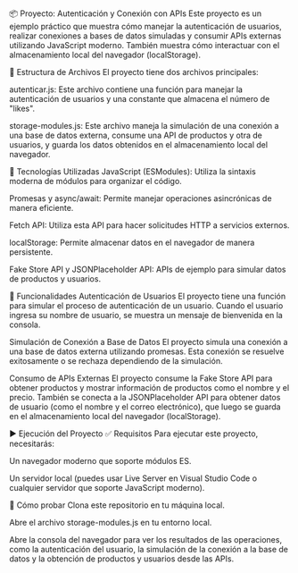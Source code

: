 📦 Proyecto: Autenticación y Conexión con APIs
Este proyecto es un ejemplo práctico que muestra cómo manejar la autenticación de usuarios, realizar conexiones a bases de datos simuladas y consumir APIs externas utilizando JavaScript moderno. También muestra cómo interactuar con el almacenamiento local del navegador (localStorage).

🧩 Estructura de Archivos
El proyecto tiene dos archivos principales:

autenticar.js: Este archivo contiene una función para manejar la autenticación de usuarios y una constante que almacena el número de "likes".

storage-modules.js: Este archivo maneja la simulación de una conexión a una base de datos externa, consume una API de productos y otra de usuarios, y guarda los datos obtenidos en el almacenamiento local del navegador.

🔧 Tecnologías Utilizadas
JavaScript (ESModules): Utiliza la sintaxis moderna de módulos para organizar el código.

Promesas y async/await: Permite manejar operaciones asincrónicas de manera eficiente.

Fetch API: Utiliza esta API para hacer solicitudes HTTP a servicios externos.

localStorage: Permite almacenar datos en el navegador de manera persistente.

Fake Store API y JSONPlaceholder API: APIs de ejemplo para simular datos de productos y usuarios.

🚀 Funcionalidades
Autenticación de Usuarios
El proyecto tiene una función para simular el proceso de autenticación de un usuario. Cuando el usuario ingresa su nombre de usuario, se muestra un mensaje de bienvenida en la consola.

Simulación de Conexión a Base de Datos
El proyecto simula una conexión a una base de datos externa utilizando promesas. Esta conexión se resuelve exitosamente o se rechaza dependiendo de la simulación.

Consumo de APIs Externas
El proyecto consume la Fake Store API para obtener productos y mostrar información de productos como el nombre y el precio. También se conecta a la JSONPlaceholder API para obtener datos de usuario (como el nombre y el correo electrónico), que luego se guarda en el almacenamiento local del navegador (localStorage).

▶️ Ejecución del Proyecto
✅ Requisitos
Para ejecutar este proyecto, necesitarás:

Un navegador moderno que soporte módulos ES.

Un servidor local (puedes usar Live Server en Visual Studio Code o cualquier servidor que soporte JavaScript moderno).

🧪 Cómo probar
Clona este repositorio en tu máquina local.

Abre el archivo storage-modules.js en tu entorno local.

Abre la consola del navegador para ver los resultados de las operaciones, como la autenticación del usuario, la simulación de la conexión a la base de datos y la obtención de productos y usuarios desde las APIs.
